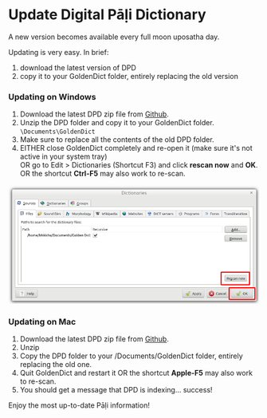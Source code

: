 # Update Digital Pāḷi Dictionary

A new version becomes available every full moon uposatha day. 

Updating is very easy. In brief:
1. download the latest version of DPD
2. copy it to your GoldenDict folder, entirely replacing the old version

### Updating on Windows

1. Download the latest DPD zip file from [Github](https://github.com/digitalpalidictionary/digitalpalidictionary/releases).
2. Unzip the DPD folder and copy it to your GoldenDict folder. `\Documents\GoldenDict`
3. Make sure to replace all the contents of the old DPD folder.
4. EITHER close GoldenDict completely and re-open it (make sure it's not active in your system tray)  
   OR go to Edit > Dictionaries (Shortcut F3) and click **rescan now** and **OK**. 
   OR the shortcut **Ctrl-F5** may also work to re-scan.

![rescan now](pics/update/rescan%20now.png)

### Updating on Mac

1. Download the latest DPD zip file from [Github](https://github.com/digitalpalidictionary/digitalpalidictionary/releases).
2. Unzip
3. Copy the DPD folder to  your /Documents/GoldenDict folder, entirely replacing the old one.
4. Quit GoldenDict and restart it 
   OR the shortcut **Apple-F5** may also work to re-scan.
5. You should get a message that DPD is indexing... success!

Enjoy the most up-to-date Pāḷi information!




